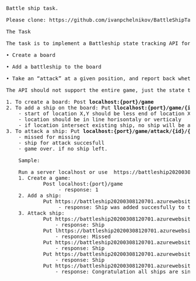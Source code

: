 <pre>
Battle ship task.

Please clone: https://github.com/ivanpchelnikov/BattleShipTask.git.

The Task

The task is to implement a Battleship state tracking API for a single player that must support the following logic:

• Create a board<br/>
• Add a battleship to the board<br/>
• Take an “attack” at a given position, and report back whether the attack resulted in a hit or a miss. 

The API should not support the entire game, just the state tracker. No graphical interface or persistence layer is required.

1. To create a board: Post <b>localhost:{port}/game </b>
2. To add a ship on the board: Put <b>llocalhost:{port}/game/{id}/{statX}/{startY}/{endX}/{endY}</b>
    - start of location X,Y should be less end of location X,Y  (0,0) - (4,0) and within boards size 10*10 in range (0-9,0-9)
    - location should be in line horisontaly or verticaly
    - if location intersect existing ship, no ship will be added
3. To attack a ship: Put <b>localhost:{port}/game/attack/{id}/{x}/{y}</b>
    - missed for missing
    - ship for attack succesfull
    - game over. if no ship left.
	
	Sample:
	
	Run a server localhost or use  https://battleship20200308120701.azurewebsites.net
	1. Create a game: 
			Post localhost:{port}/game 
				 - response: 1
	2. Add a ship: 
			Put https://battleship20200308120701.azurewebsites.net/game/1/0/0/0/3
				 - response: Ship was added succesfully to the game Id 1
	3. Attack ship: 
			Put https://battleship20200308120701.azurewebsites.net/game/attack/1/0/0
				- response: Ship 
			Put lhttps://battleship20200308120701.azurewebsites.net/game/attack/1/1/0 
				- response: Missed 
			Put https://battleship20200308120701.azurewebsites.net/game/attack/1/0/1 
				- response: Ship 
			Put https://battleship20200308120701.azurewebsites.net/game/attack/1/0/2 
				- response: Ship 
			Put https://battleship20200308120701.azurewebsites.net/game/attack/1/0/3 
				- response: Congratulation all ships are sinked. Game Over!
</pre>

